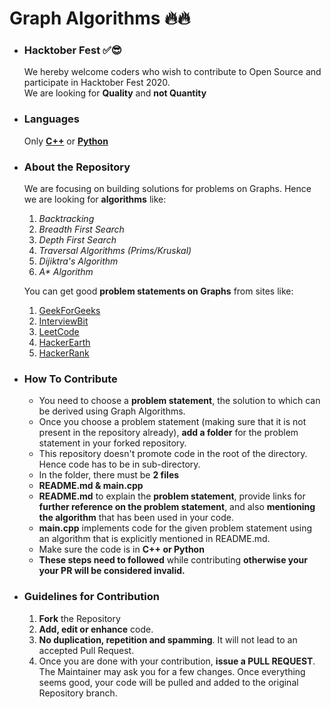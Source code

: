 # Graph Algorithms 🔥🔥

- ### Hacktober Fest ✅😎
    We hereby welcome coders who wish to contribute to Open Source and participate in  Hacktober Fest 2020.  
    We are looking for <b>Quality</b> and <b>not Quantity</b> 

- ### Languages
    Only **[C++](https://en.wikipedia.org/wiki/C%2B%2B)** or **[Python](https://en.wikipedia.org/wiki/Python_(programming_language))**
    
- ### About the Repository  
    We are focusing on building solutions for problems on Graphs. Hence we are looking for **algorithms** like: 
    
     1. _Backtracking_  
     2. _Breadth First Search_  
     3. _Depth First Search_  
     4. _Traversal Algorithms (Prims/Kruskal)_  
     5. _Dijiktra's Algorithm_  
     6. _A* Algorithm_
     
    You can get good **problem statements on Graphs** from sites like:  
    
     1. <a href = "https://www.geeksforgeeks.org/">GeekForGeeks</a>  
     2. <a href = "https://www.interviewbit.com/">InterviewBit</a>  
     3. <a href = "https://leetcode.com/">LeetCode</a>  
     4. <a href = "https://www.hackerearth.com/challenges/">HackerEarth</a>  
     5. <a href = "https://www.hackerrank.com/">HackerRank</a>  

- ### How To Contribute  
    - You need to choose a **problem statement**, the solution to which can be derived using Graph Algorithms.
    - Once you choose a problem statement (making sure that it is not present in the repository already), **add a folder** for the problem statement in your forked repository.
    - This repository doesn't promote code in the root of the directory. Hence code has to be in sub-directory.
    - In the folder, there must be **2 files**
    - **README.md & main.cpp**
    - **README.md** to explain the **problem statement**, provide links for **further reference on the problem statement**, and also **mentioning the algorithm** that has been used in your code.
    - **main.cpp** implements code for the given problem statement using an algorithm that is explicitly mentioned in README.md.
    - Make sure the code is in **C++ or Python**
    - **These steps need to followed** while contributing **otherwise your your PR will be considered invalid.**

- ### Guidelines for Contribution
    1. **Fork** the Repository
    2. **Add, edit or enhance** code.
    3. **No duplication, repetition and spamming**. It will not lead to an accepted Pull Request.
    6. Once you are done with your contribution, **issue a PULL REQUEST**. The Maintainer may ask you for a few changes. Once everything seems good, your code will be pulled and added to the original Repository branch.
